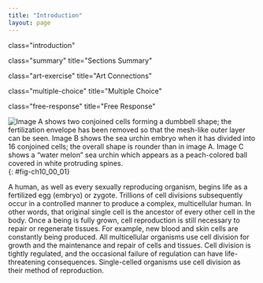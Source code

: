 ```yaml
---
title: "Introduction"
layout: page
---
```



<cnx-pi data-type="cnx.flag.introduction"> class="introduction" </cnx-pi>

<cnx-pi data-type="cnx.eoc">class="summary" title="Sections Summary"</cnx-pi>

<cnx-pi data-type="cnx.eoc">class="art-exercise" title="Art Connections"</cnx-pi>

<cnx-pi data-type="cnx.eoc">class="multiple-choice" title="Multiple Choice"</cnx-pi>

<cnx-pi data-type="cnx.eoc">class="free-response" title="Free Response"</cnx-pi>

 ![Image A shows two conjoined cells forming a dumbbell shape; the fertilization envelope has been removed so that the mesh-like outer layer can be seen. Image B shows the sea urchin embryo when it has divided into 16 conjoined cells; the overall shape is rounder than in image A. Image C shows a &#x201C;water melon&#x201D; sea urchin which appears as a peach-colored ball covered in white protruding spines.](../resources/Figure_10_00_02abc.jpg "A sea urchin begins life as a single cell that (a) divides to form two cells, visible by scanning electron microscopy. After four rounds of cell division, (b) there are 16 cells, as seen in this SEM image. After many rounds of cell division, the individual develops into a complex, multicellular organism, as seen in this (c) mature sea urchin. (credit a: modification of work by Evelyn Spiegel, Louisa Howard; credit b: modification of work by Evelyn Spiegel, Louisa Howard; credit c: modification of work by Marco Busdraghi; scale-bar data from Matt Russell)"){: #fig-ch10_00_01}

A human, as well as every sexually reproducing organism, begins life as a fertilized egg (embryo) or zygote. Trillions of cell divisions subsequently occur in a controlled manner to produce a complex, multicellular human. In other words, that original single cell is the ancestor of every other cell in the body. Once a being is fully grown, cell reproduction is still necessary to repair or regenerate tissues. For example, new blood and skin cells are constantly being produced. All multicellular organisms use cell division for growth and the maintenance and repair of cells and tissues. Cell division is tightly regulated, and the occasional failure of regulation can have life-threatening consequences. Single-celled organisms use cell division as their method of reproduction.

